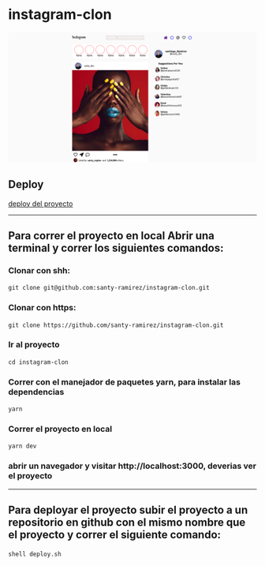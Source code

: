 # instagram-clon

![captura](./captura.png)

## Deploy

[deploy del proyecto](https://instagram-clon-mav36vv8p-santy-ramirez.vercel.app/)

----
## Para correr el proyecto en local Abrir una terminal y correr los siguientes comandos:

### Clonar con shh:
~~~
git clone git@github.com:santy-ramirez/instagram-clon.git

~~~

### Clonar con https:
~~~
git clone https://github.com/santy-ramirez/instagram-clon.git
~~~

### Ir al proyecto

~~~
cd instagram-clon
~~~
### Correr con el manejador de paquetes yarn, para instalar las dependencias

~~~
yarn 
~~~
### Correr el proyecto en local 
~~~
yarn dev
~~~

### abrir un navegador y visitar http://localhost:3000, deverias ver el proyecto 

---

## Para deployar el proyecto subir el proyecto a un repositorio en github con el mismo nombre que el proyecto y correr el siguiente comando:

~~~
shell deploy.sh
~~~
